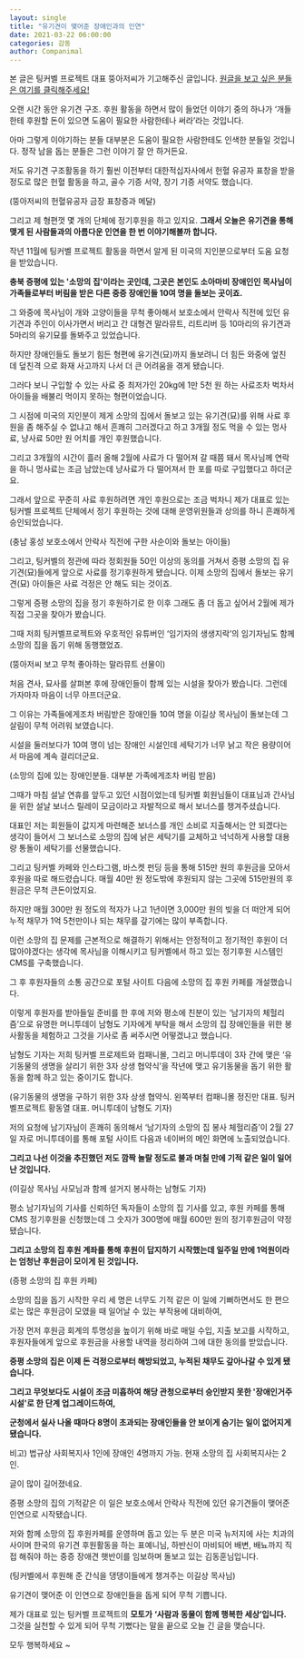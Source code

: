 ```yaml
---
layout: single
title: "유기견이 맺어준 장애인과의 인연"
date: 2021-03-22 06:00:00
categories: 감동
author: Companimal
---
```


본 글은 팅커벨 프로젝트 대표 뚱아저씨가 기고해주신 글입니다. [원글을 보고 싶은 분들은 여기를 클릭해주세요!](https://blog.naver.com/tinkerbell-project/222278173246)

오랜 시간 동안 유기견 구조. 후원 활동을 하면서 많이 들었던 이야기 중의 하나가 ‘개들한테 후원할 돈이 있으면 도움이 필요한 사람한테나 써라’라는 것입니다.

아마 그렇게 이야기하는 분들 대부분은 도움이 필요한 사람한테도 인색한 분들일 것입니다. 정작 남을 돕는 분들은 그런 이야기 잘 안 하거든요.

저도 유기견 구조활동을 하기 훨씬 이전부터 대한적십자사에서 헌혈 유공자 표창을 받을 정도로 많은 헌혈 활동을 하고, 골수 기증 서약, 장기 기증 서약도 했습니다.

(뚱아저씨의 헌혈유공자 금장 표창증과 메달)

그리고 제 형편껏 몇 개의 단체에 정기후원을 하고 있지요. **그래서 오늘은 유기견을 통해 맺게 된 사람들과의 아름다운 인연을 한 번 이야기해볼까 합니다.**

작년 11월에 팅커벨 프로젝트 활동을 하면서 알게 된 미국의 지인분으로부터 도움 요청을 받았습니다.

**충북 증평에 있는 '소망의 집'이라는 곳인데, 그곳은 본인도 소아마비 장애인인 목사님이 가족들로부터 버림을 받은 다른 중증 장애인들 10여 명을 돌보는 곳이죠.**

그 와중에 목사님이 개와 고양이들을 무척 좋아해서 보호소에서 안락사 직전에 있던 유기견과 주인이 이사가면서 버리고 간 대형견 말라뮤트, 리트리버 등 10마리의 유기견과 5마리의 유기묘를 돌봐주고 있었습니다.

하지만 장애인들도 돌보기 힘든 형편에 유기견(묘)까지 돌보려니 더 힘든 와중에 엎친 데 덮친격 으로 화재 사고까지 나서 더 큰 어려움을 겪게 됐습니다.

그러다 보니 구입할 수 있는 사료 중 최저가인 20kg에 1만 5천 원 하는 사료조차 벅차서 아이들을 배불리 먹이지 못하는 형편이었습니다.

그 시점에 미국의 지인분이 제게 소망의 집에서 돌보고 있는 유기견(묘)를 위해 사료 후원을 좀 해주실 수 없냐고 해서 흔쾌히 그러겠다고 하고 3개월 정도 먹을 수 있는 멍사료, 냥사료 50만 원 어치를 개인 후원했습니다.

그리고 3개월의 시간이 흘러 올해 2월에 사료가 다 떨어져 갈 때쯤 돼서 목사님께 연락을 하니 멍사료는 조금 남았는데 냥사료가 다 떨어져서 한 포를 따로 구입했다고 하더군요.

그래서 앞으로 꾸준히 사료 후원하려면 개인 후원으로는 조금 벅차니 제가 대표로 있는 팅커벨 프로젝트 단체에서 정기 후원하는 것에 대해 운영위원들과 상의를 하니 흔쾌하게 승인되었습니다.

(충남 홍성 보호소에서 안락사 직전에 구한 사순이와 돌보는 아이들)

그리고, 팅커벨의 정관에 따라 정회원들 50인 이상의 동의를 거쳐서 증평 소망의 집 유기견(묘)들에게 앞으로 사료를 정기후원하게 됐습니다. 이제 소망의 집에서 돌보는 유기견(묘) 아이들은 사료 걱정은 안 해도 되는 것이죠.

그렇게 증평 소망의 집을 정기 후원하기로 한 이후 그래도 좀 더 돕고 싶어서 2월에 제가 직접 그곳을 찾아가 봤습니다.

그때 저희 팅커벨프로젝트와 우호적인 유튜버인 ‘임기자의 생생지락’의 임기자님도 함께 소망의 집을 돕기 위해 동행했었죠.

(뚱아저씨 보고 무척 좋아하는 말라뮤트 선물이)

처음 견사, 묘사를 살펴본 후에 장애인들이 함께 있는 시설을 찾아가 봤습니다. 그런데 가자마자 마음이 너무 아프더군요.

그 이유는 가족들에게조차 버림받은 장애인들 10여 명을 이길상 목사님이 돌보는데 그 살림이 무척 어려워 보였습니다.

시설을 둘러보다가 10여 명이 넘는 장애인 시설인데 세탁기가 너무 낡고 작은 용량이어서 마음에 계속 걸리더군요.

(소망의 집에 있는 장애인분들. 대부분 가족에게조차 버림 받음)

그때가 마침 설날 연휴를 앞두고 있던 시점이었는데 팅커벨 회원님들이 대표님과 간사님을 위한 설날 보너스 릴레이 모금이라고 자발적으로 해서 보너스를 챙겨주셨습니다.

대표인 저는 회원들이 값지게 마련해준 보너스를 개인 소비로 지출해서는 안 되겠다는 생각이 들어서 그 보너스로 소망의 집에 낡은 세탁기를 교체하고 넉넉하게 사용할 대용량 통돌이 세탁기를 선물했습니다.

그리고 팅커벨 카페와 인스타그램, 바스켓 펀딩 등을 통해 515만 원의 후원금을 모아서 후원을 따로 해드렸습니다. 매월 40만 원 정도밖에 후원되지 않는 그곳에 515만원의 후원금은 무척 큰돈이었지요.

하지만 매월 300만 원 정도의 적자가 나고 1년이면 3,000만 원의 빚을 더 떠안게 되어 누적 채무가 1억 5천만이나 되는 채무를 갚기에는 많이 부족합니다.

이런 소망의 집 문제를 근본적으로 해결하기 위해서는 안정적이고 정기적인 후원이 더 많아야겠다는 생각에 목사님을 이해시키고 팅커벨에서 하고 있는 정기후원 시스템인 CMS를 구축했습니다.

그 후 후원자들의 소통 공간으로 포털 사이트 다음에 소망의 집 후원 카페를 개설했습니다.

이렇게 후원자를 받아들일 준비를 한 후에 저와 평소에 친분이 있는 ‘남기자의 체헐리즘’으로 유명한 머니투데이 남형도 기자에게 부탁을 해서 소망의 집 장애인들을 위한 봉사활동을 체험하고 그것을 기사로 좀 써주시면 어떻겠냐고 했습니다.

남형도 기자는 저희 팅커벨 프로제트와 컴패니몰, 그리고 머니투데이 3자 간에 맺은 ‘유기동물의 생명을 살리기 위한 3자 상생 협약식’을 작년에 맺고 유기동물을 돕기 위한 활동을 함께 하고 있는 중이기도 합니다.

(유기동물의 생명을 구하기 위한 3자 상생 협약식. 왼쪽부터 컴패니몰 정진만 대표. 팅커벨프로젝트 황동열 대표. 머니투데이 남형도 기자)

저의 요청에 남기자님이 흔쾌히 동의해서 ‘남기자의 소망의 집 봉사 체헐리즘’이 2월 27일 자로 머니투데이를 통해 포털 사이트 다음과 네이버의 메인 화면에 노출되었습니다.

**그리고 나선 이것을 추진했던 저도 깜짝 놀랄 정도로 불과 며칠 만에 기적 같은 일이 일어난 것입니다.**

(이길상 목사님 사모님과 함께 설거지 봉사하는 남형도 기자)

평소 남기자님의 기사를 신뢰하던 독자들이 소망의 집 기사를 있고, 후원 카페를 통해 CMS 정기후원을 신청했는데 그 숫자가 300명에 매월 600만 원의 정기후원금이 약정됐습니다.

**그리고 소망의 집 후원 계좌를 통해 후원이 답지하기 시작했는데 일주일 만에 1억원이라는 엄청난 후원금이 모이게 된 것입니다.**

(증평 소망의 집 후원 카페)

소망의 집을 돕기 시작한 우리 세 명은 너무도 기적 같은 이 일에 기뻐하면서도 한 편으로는 많은 후원금이 모였을 때 일어날 수 있는 부작용에 대비하여,

가장 먼저 후원금 회계의 투명성을 높이기 위해 바로 매일 수입, 지출 보고를 시작하고, 후원자들에게 앞으로 후원금을 사용할 내역을 정리하여 그에 대한 동의를 받았습니다.

**증평 소망의 집은 이제 돈 걱정으로부터 해방되었고, 누적된 채무도 갚아나갈 수 있게 됐습니다.**

**그리고 무엇보다도 시설이 조금 미흡하여 해당 관청으로부터 승인받지 못한 '장애인거주시설'로 한 단계 업그레이드하여,**

**군청에서 실사 나올 때마다 8명이 초과되는 장애인들을 안 보이게 숨기는 일이 없어지게 됐습니다.**

비고) 법규상 사회복지사 1인에 장애인 4명까지 가능. 현재 소망의 집 사회복지사는 2인.

글이 많이 길어졌네요.

증평 소망의 집의 기적같은 이 일은 보호소에서 안락사 직전에 있던 유기견들이 맺어준 인연으로 시작됐습니다.

저와 함께 소망의 집 후원카페를 운영하며 돕고 있는 두 분은 미국 뉴저지에 사는 치과의사이며 한국의 유기견 후원활동을 하는 표예니님, 하반신이 마비되어 배변, 배뇨까지 직접 해줘야 하는 중증 장애견 햇반이를 임보하며 돌보고 있는 김동훈님입니다.

(팅커벨에서 후원해 준 간식을 댕댕이들에게 챙겨주는 이길상 목사님)

유기견이 맺어준 이 인연으로 장애인들을 돕게 되어 무척 기쁩니다.

제가 대표로 있는 팅커벨 프로젝트의 **모토가** **‘사람과 동물이 함께 행복한 세상’입니다.** 그것을 실천할 수 있게 되어 무척 기뻤다는 말을 끝으로 오늘 긴 글을 맺습니다.

모두 행복하세요 ~
